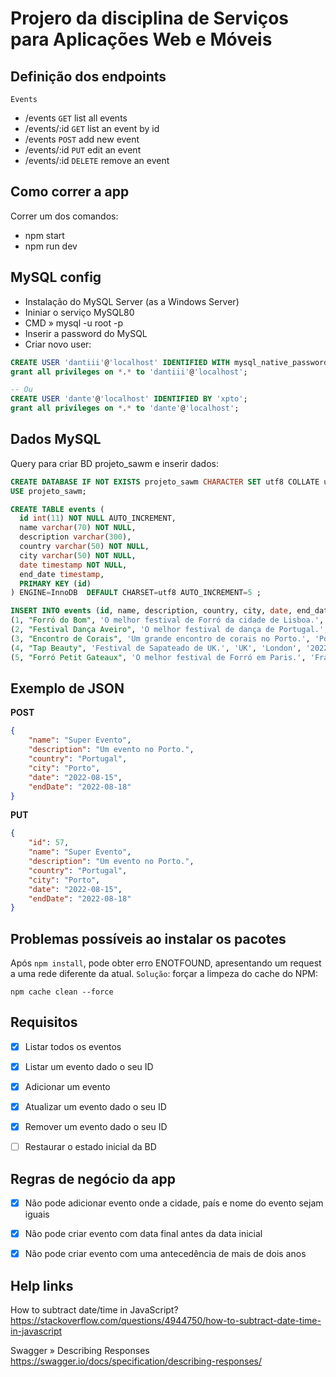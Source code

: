 # Projero da disciplina de Serviços para Aplicações Web e Móveis


## Definição dos endpoints


`Events`
- /events           `GET` list all events
- /events/:id       `GET` list an event by id
- /events           `POST` add new event
- /events/:id       `PUT` edit an event
- /events/:id       `DELETE` remove an event


## Como correr a app


Correr um dos comandos:
- npm start
- npm run dev


## MySQL config


- Instalação do MySQL Server (as a Windows Server)
- Ininiar o serviço MySQL80
- CMD » mysql -u root -p
- Inserir a password do MySQL
- Criar novo user:
```sql
CREATE USER 'dantiii'@'localhost' IDENTIFIED WITH mysql_native_password BY 'xpto';
grant all privileges on *.* to 'dantiii'@'localhost';

-- Ou
CREATE USER 'dante'@'localhost' IDENTIFIED BY 'xpto';
grant all privileges on *.* to 'dante'@'localhost';
```

## Dados MySQL


Query para criar BD projeto_sawm e inserir dados:
```sql
CREATE DATABASE IF NOT EXISTS projeto_sawm CHARACTER SET utf8 COLLATE utf8_general_ci;
USE projeto_sawm;

CREATE TABLE events (
  id int(11) NOT NULL AUTO_INCREMENT,
  name varchar(70) NOT NULL,
  description varchar(300),
  country varchar(50) NOT NULL,
  city varchar(50) NOT NULL,
  date timestamp NOT NULL,
  end_date timestamp,
  PRIMARY KEY (id)
) ENGINE=InnoDB  DEFAULT CHARSET=utf8 AUTO_INCREMENT=5 ;

INSERT INTO events (id, name, description, country, city, date, end_date) VALUES
(1, "Forró do Bom", 'O melhor festival de Forró da cidade de Lisboa.', 'Portugal', 'Lisboa', '2022-06-27', null),
(2, "Festival Dança Aveiro", 'O melhor festival de dança de Portugal.', 'Portugal', 'Aveiro', '2022-08-11', '2022-08-15'),
(3, "Encontro de Corais", 'Um grande encontro de corais no Porto.', 'Portugal', 'Porto', '2022-08-15', null),
(4, "Tap Beauty", 'Festival de Sapateado de UK.', 'UK', 'London', '2022-09-10', '2022-09-11'),
(5, "Forró Petit Gateaux", 'O melhor festival de Forró em Paris.', 'France', 'Paris', '2022-11-20', null);
```


## Exemplo de JSON

**POST**
```json
{
    "name": "Super Evento",
    "description": "Um evento no Porto.",
    "country": "Portugal",
    "city": "Porto",
    "date": "2022-08-15",
    "endDate": "2022-08-18"
}
```

**PUT**
```json
{
    "id": 57,
    "name": "Super Evento",
    "description": "Um evento no Porto.",
    "country": "Portugal",
    "city": "Porto",
    "date": "2022-08-15",
    "endDate": "2022-08-18"
}
```

## Problemas possíveis ao instalar os pacotes


Após `npm install`, pode obter erro ENOTFOUND, apresentando um request a uma rede diferente da atual.
`Solução`: forçar a limpeza do cache do NPM:
```
npm cache clean --force
```


## Requisitos


- [x] Listar todos os eventos
- [x] Listar um evento dado o seu ID
- [x] Adicionar um evento
- [x] Atualizar um evento dado o seu ID
- [x] Remover um evento dado o seu ID
- [ ] Restaurar o estado inicial da BD


## Regras de negócio da app


- [x] Não pode adicionar evento onde a cidade, país e nome do evento sejam iguais
- [x] Não pode criar evento com data final antes da data inicial
- [x] Não pode criar evento com uma antecedência de mais de dois anos


## Help links

How to subtract date/time in JavaScript?  
https://stackoverflow.com/questions/4944750/how-to-subtract-date-time-in-javascript

Swagger » Describing Responses
https://swagger.io/docs/specification/describing-responses/